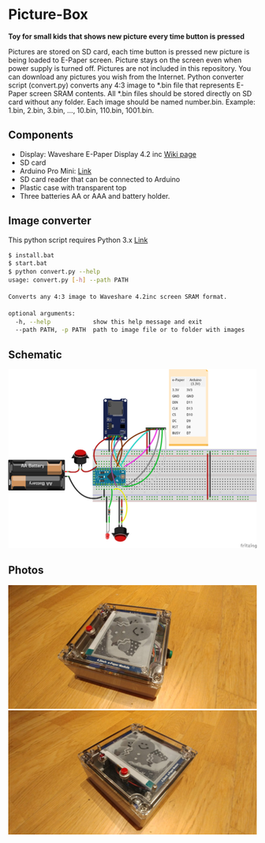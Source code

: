 # Picture-Box

**Toy for small kids that shows new picture every time button is pressed**

Pictures are stored on SD card, each time button is pressed new picture is being loaded to E-Paper screen.
Picture stays on the screen even when power supply is turned off.
Pictures are not included in this repository. You can download any pictures you wish from the Internet.
Python converter script (convert.py) converts any 4:3 image to *.bin file that represents E-Paper screen SRAM contents.
All *.bin files should be stored directly on SD card without any folder.
Each image should be named number.bin. Example: 1.bin, 2.bin, 3.bin, ..., 10.bin, 110.bin, 1001.bin.

## Components
- Display: Waveshare E-Paper Display 4.2 inc [Wiki page](https://www.waveshare.com/wiki/4.2inch_e-Paper_Module)
- SD card
- Arduino Pro Mini: [Link](https://store.arduino.cc/arduino-pro-mini)
- SD card reader that can be connected to Arduino
- Plastic case with transparent top
- Three batteries AA or AAA and battery holder.

## Image converter
This python script requires Python 3.x [Link](https://www.python.org/)
```sh
$ install.bat
$ start.bat
$ python convert.py --help
usage: convert.py [-h] --path PATH

Converts any 4:3 image to Waveshare 4.2inc screen SRAM format.

optional arguments:
  -h, --help            show this help message and exit
  --path PATH, -p PATH  path to image file or to folder with images
```

## Schematic
![Picture Box schematic](/docs/schematic_bb.png?raw=true "Picture Box schematic")

## Photos
![Picture Box Photos](/docs/photo1.jpg?raw=true "Picture Box Photos")
![Picture Box Photos](/docs/photo2.jpg?raw=true "Picture Box Photos")

